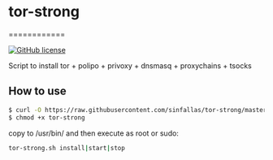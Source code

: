 # tor-strong
============

[![GitHub license](https://sinfallas.files.wordpress.com/2016/02/gpl.png)](https://github.com/xanadu-linux/tor-strong/blob/master/LICENSE)

Script to install tor + polipo + privoxy + dnsmasq + proxychains + tsocks

## How to use

```bash
$ curl -O https://raw.githubusercontent.com/sinfallas/tor-strong/master/tor-strong
$ chmod +x tor-strong
```
copy to /usr/bin/ and then execute as root or sudo:

```bash
tor-strong.sh install|start|stop
```
